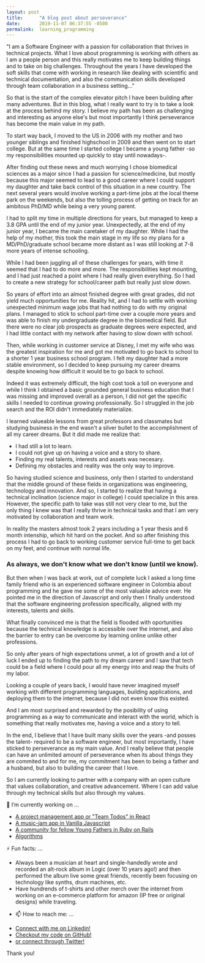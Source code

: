 ```yaml
---
layout: post
title:      "A blog post about perseverance"
date:       2019-11-07 06:37:55 -0500
permalink:  learning_programming
---
```


"I am a Software Engineer with a passion for collaboration that thrives in technical projects. What I love about programming is working with others as I am a people person and this really motivates me to keep building things and to take on big challenges. Throughout the years I have developed the soft skills that come with working in research like dealing with scientific and technical documentation, and also the communication skills developed through team collaboration in a business setting..."

So that is the start of the complex elevator pitch I have been building after many adventures. But in this blog, what I really want to try is to take a look at the process behind my story. I believe my path has been as challenging and interesting as anyone else's but most importantly I think perseverance has become the main value in my path.

To start way back, I moved to the US in 2006 with my mother and two younger siblings and finished highschool in 2009 and then went on to start college. But at the same time I started college I became a young father -so my responsibilities mounted up quickly to stay until nowadays-. 

After finding out these news and much worrying I chose biomedical sciences as a major since I had a passion for science/medicine, but mostly because this major seemed to lead to a good career where I could support my daughter and take back control of this situation in a new country. The next several years would involve working a part-time jobs at the local theme park on the weekends, but also the tolling process of getting on track for an ambitous PhD/MD while being a very young parent.

I had to split my time in multiple directions for years, but managed to keep a 3.8 GPA until the end of my junior year. Unexpectedly, at the end of my junior year, I became the main caretaker of my daughter. While I had the help of my mother, this took the main stage in my life so my plans for a MD/PhD/graduate school became more distant as I was still looking at 7-8 more years of intense schooling.

While I had been juggling all of these challenges for years, with time it seemed that I had to do more and more. The responsibilities kept mounting, and I had just reached a point where I had really given everything. So I had to create a new strategy for school/career path but really just slow down.

So years of effort into an almost finished degree with great grades, did not yield much opportunities for me. Reality hit, and I had to settle with working unexpected minimum wage jobs that had nothing to do with my original plans. I managed to stick to school part-time over a couple more years and was able to finish my undergraduate degree in the biomedical field. But there were no clear job prospects as graduate degrees were expected, and I had little contact with my network after having to slow down with school.

Then, while working in customer service at Disney, I met my wife who was the greatest inspiration for me and got me motivated to go back to school to a shorter 1 year business school program. I felt my daughter had a more stable environment, so I decided to keep pursuing my career dreams despite knowing how difficult it would be to go back to school. 

Indeed it was extremely difficult, the high cost took a toll on everyone and while I think I obtained a basic grounded general business education that I was missing and improved overall as a person, I did not get the specific skills I needed to continue growing professionally. So I struggled in the job search and the ROI didn't immediately materialize. 

I learned valueable lessons from great professors and classmates but studying business in the end wasn't a silver bullet to the accomplishment of all my career dreams. But it did made me realize that: 

* I had still a lot to learn.
* I could not give up on having a voice and a story to share.
* Finding my real talents, interests and assets was necesary.
* Defining my obstacles and reality was the only way to improve.

So having studied science and business, only then I started to understand that the middle ground of these fields in organizations was engineering, technology and innovation. And so, I started to realize that having a technical inclination (science major in college) I could specialize in this area. However, the specific path to take was still not very clear to me, but the only thing I knew was that I really thrive in technical tasks and that I am very motivated by collaboration and team work.

In reality the masters almost took 2 years including a 1 year thesis and 6 month intenship, which hit hard on the pocket. And so after finishing this process I had to go back to working customer service full-time to get back on my feet, and continue with normal life.

### As always, we don't know what we don't know (until we know).

But then when I was back at work, out of complete luck I asked a long time family friend who is an experienced software engineer in Colombia about programming and he gave me some of the most valuable advice ever. He pointed me in the direction of Javascript and only then I finally understood that the software engineering profession specifically, aligned with my interests, talents and skills. 

What finally convinced me is that the field is flooded with oportunities because the technical knowledge is accessible over the internet, and also the barrier to entry can be overcome by learning online unlike other professions. 

So only after years of high expectations unmet, a lot of growth and a lot of luck I ended up to finding the path to my dream career and I saw that tech could be a field where I could pour all my energy into and reap the fruits of my labor.

Looking a couple of years back, I would have never imagined myself working with different programming languages, building applications, and deploying them to the internet, because I did not even know this existed.

And I am most surprised and rewarded by the posibility of using programming as a way to communicate and interact with the world, which is something that really motivates me, having a voice and a story to tell.

In the end, I believe that I have built many skills over the years -and posses the talent- required to be a software engineer, but most importantly, I have sticked to perseverance as my main value. And I really believe that people can have an unlimited amount of perseverance when its about things they are commited to and for me, my commitment has been to being a father and a husband, but also to building the career that I love. 

So I am currently looking to partner with a company with an open culture that values collaboration, and creative advancement. Where I can add value through my technical skills but also through my values.

🔭 I’m currently working on ...
* [A project management app or "Team Todos" in React](https://santiagosalazarpavajeau.github.io/react-projects/#/projects)
* [A music-jam app in Vanilla Javascript](https://santiagosalazarpavajeau.github.io/chords_beats_frontend/)
* [A community for fellow Young Fathers in Ruby on Rails](https://pure-island-81017.herokuapp.com/)
* [Algorithms](https://github.com/SantiagoSalazarPavajeau/coding_challenges)


⚡ Fun facts: ...
* Always been a musician at heart and single-handedly wrote and recorded an alt-rock album in Logic (over 10 years ago!) and then performed the album live some great friends, recently been focusing on technology like synths, drum machines, etc.
* Have hundrends of t-shirts and other merch over the internet from working on an e-commerce platform for amazon (IP free or original designs) while traveling.

- 📫 How to reach me: ...
* [Connect with me on Linkedin!](https://www.linkedin.com/in/santiago-salazar-pavajeau)
* [Checkout my code on GitHub!](https://github.com/SantiagoSalazarPavajeau)
* [or connect through Twitter!](https://twitter.com/santispavajeau)

Thank you!

